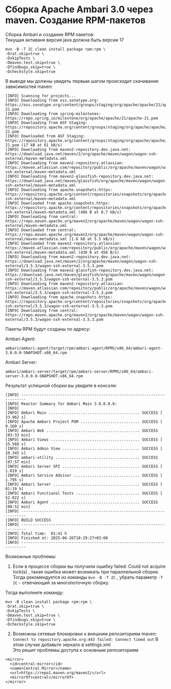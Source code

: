 # Сборка Apache Ambari 3.0 через maven. Создание RPM-пакетов


Сборка Ambari и создание RPM пакетов:  
Текущая активаня версия java должна быть версии 17

```shell
mvn -B -T 2C clean install package rpm:rpm \
-Drat.skip=true \
-DskipTests \
-Dmaven.test.skip=true \
-Dfindbugs.skip=true \
-Dcheckstyle.skip=true
```
В выводе мы должны увидеть первым шагом происходит скачивание зависимостей maven:
```shell
[INFO] Scanning for projects...
[INFO] Downloading from oss.sonatype.org: https://oss.sonatype.org/content/groups/staging/org/apache/apache/21/apache-21.pom
[INFO] Downloading from spring-milestones: https://repo.spring.io/milestone/org/apache/apache/21/apache-21.pom
[INFO] Downloading from ASF Staging: https://repository.apache.org/content/groups/staging/org/apache/apache/21/apache-21.pom
[INFO] Downloaded from ASF Staging: https://repository.apache.org/content/groups/staging/org/apache/apache/21/apache-21.pom (17 kB at 61 kB/s)
[INFO] Downloading from maven2-repository.dev.java.net: https://download.java.net/maven/2/org/apache/maven/wagon/wagon-ssh-external/maven-metadata.xml
[INFO] Downloading from maven2-repository.atlassian: https://maven.atlassian.com/repository/public/org/apache/maven/wagon/wagon-ssh-external/maven-metadata.xml
[INFO] Downloading from maven2-glassfish-repository.dev.java.net: https://download.java.net/maven/glassfish/org/apache/maven/wagon/wagon-ssh-external/maven-metadata.xml
[INFO] Downloading from apache.snapshots.https: https://repository.apache.org/content/repositories/snapshots/org/apache/maven/wagon/wagon-ssh-external/maven-metadata.xml
[INFO] Downloaded from apache.snapshots.https: https://repository.apache.org/content/repositories/snapshots/org/apache/maven/wagon/wagon-ssh-external/maven-metadata.xml (486 B at 8.7 kB/s)
[INFO] Downloading from central: https://repo.maven.apache.org/maven2/org/apache/maven/wagon/wagon-ssh-external/maven-metadata.xml
[INFO] Downloaded from central: https://repo.maven.apache.org/maven2/org/apache/maven/wagon/wagon-ssh-external/maven-metadata.xml (1.6 kB at 5.5 kB/s)
[INFO] Downloaded from maven2-repository.atlassian: https://maven.atlassian.com/repository/public/org/apache/maven/wagon/wagon-ssh-external/maven-metadata.xml (430 B at 456 B/s)
[INFO] Downloading from maven2-repository.dev.java.net: https://download.java.net/maven/2/org/apache/maven/wagon/wagon-ssh-external/3.5.3/wagon-ssh-external-3.5.3.pom
[INFO] Downloading from maven2-glassfish-repository.dev.java.net: https://download.java.net/maven/glassfish/org/apache/maven/wagon/wagon-ssh-external/3.5.3/wagon-ssh-external-3.5.3.pom
[INFO] Downloading from maven2-repository.atlassian: https://maven.atlassian.com/repository/public/org/apache/maven/wagon/wagon-ssh-external/3.5.3/wagon-ssh-external-3.5.3.pom
[INFO] Downloading from apache.snapshots.https: https://repository.apache.org/content/repositories/snapshots/org/apache/maven/wagon/wagon-ssh-external/3.5.3/wagon-ssh-external-3.5.3.pom
[INFO] Downloading from central: https://repo.maven.apache.org/maven2/org/apache/maven/wagon/wagon-ssh-external/3.5.3/wagon-ssh-external-3.5.3.pom
```

Пакеты RPM будут созданы по адресу:

Ambari Agent:  
```
ambari/ambari-agent/target/rpm/ambari-agent/RPMS/x86_64/ambari-agent-3.0.0.0-SNAPSHOT.x86_64.rpm
```
Ambari Server:  
```
ambari/ambari-server/target/rpm/ambari-server/RPMS/x86_64/ambari-server-3.0.0.0-SNAPSHOT.x86_64.rpm
```

Результат успешной сборки вы увидите в консоли:

```
[INFO] ------------------------------------------------------------------------
[INFO] Reactor Summary for Ambari Main 3.0.0.0.0:
[INFO]
[INFO] Ambari Main ........................................ SUCCESS [ 33.962 s]
[INFO] Apache Ambari Project POM .......................... SUCCESS [  0.160 s]
[INFO] Ambari Web ......................................... SUCCESS [03:33 min]
[INFO] Ambari Views ....................................... SUCCESS [ 15.568 s]
[INFO] Ambari Admin View .................................. SUCCESS [ 20.345 s]
[INFO] ambari-utility ..................................... SUCCESS [07:57 min]
[INFO] Ambari Server SPI .................................. SUCCESS [  1.019 s]
[INFO] Ambari Service Advisor ............................. SUCCESS [  1.795 s]
[INFO] Ambari Server ...................................... SUCCESS [  01:19 h]
[INFO] Ambari Functional Tests ............................ SUCCESS [ 52.022 s]
[INFO] Ambari Agent ....................................... SUCCESS [08:52 min]
[INFO] ------------------------------------------------------------------------
[INFO] BUILD SUCCESS
[INFO] ------------------------------------------------------------------------
[INFO] Total time:  01:41 h
[INFO] Finished at: 2025-06-26T18:29:27+03:00
[INFO] ------------------------------------------------------------------------
```



Возможные проблемы:

1. Если в процессе сборки вы получили ошибку failed: Could not acquire lock(s) , такая ошибка может возникать при параллельной сборке.
Тогда рекомендуется из команды ```mvn -B -T 2C``` , убрать параметр ```-T 2C``` - отвечающий за многопоточную сборку.

Тогда выполните команду:

```shell
mvn -B clean install package rpm:rpm \
-Drat.skip=true \
-DskipTests \
-Dmaven.test.skip=true \
-Dfindbugs.skip=true \
-Dcheckstyle.skip=true
```

2. Возможны сетевые блокировки к внешним репозиториям maven: ```Connect to repository.apache.org:443 failed: Connect timed out```
В этом случае добавьте зеркало в settings.xml  
Это решит проблемы доступа к основным репозиториям

```
<mirror>
  <id>central-mirror</id>
  <name>Central Mirror</name>
  <url>https://repo1.maven.org/maven2/</url>
  <mirrorOf>central</mirrorOf>
</mirror>
```